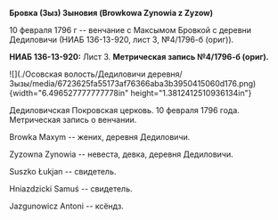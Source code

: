 **Бровка (Зыз) Зыновия (Browkowa Zynowia z Zyzow)**

10 февраля 1796 г -- венчание с Максымом Бровкой с деревни Дедиловичи
(НИАБ 136-13-920, лист 3, №4/1796-б (ориг)).

**НИАБ 136-13-920:** Лист 3. **Метрическая запись №4/1796-б (ориг).**

![](./Осовская волость/Дедиловичи деревня/Зызы/media/6723625fa55173af76366aba3b3950415060d176.png){width="6.496527777777778in"
height="1.3812412510936134in"}

Дедиловичская Покровская церковь. 10 февраля 1796 года. Метрическая
запись о венчании.

Browka Maxym -- жених, деревня Дедиловичи.

Zyzowna Zynowia -- невеста, девка, деревня Дедиловичи.

Suszko Łukjan -- свидетель.

Hniazdzicki Samuś -- свидетель.

Jazgunowicz Antoni -- ксёндз.
